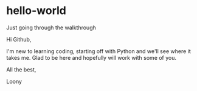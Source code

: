 # hello-world
Just going through the walkthrough

Hi Github,

I'm new to learning coding, starting off with Python and we'll see where it takes me.
Glad to be here and hopefully will work with some of you.

All the best,

Loony
